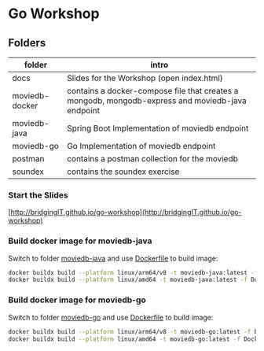 # Go Workshop
## Folders
| folder         | intro                                                                                            |
|----------------|--------------------------------------------------------------------------------------------------|
| docs           | Slides for the Workshop (open index.html)                                                        |
| moviedb-docker | contains a docker-compose file that creates a mongodb, mongodb-express and moviedb-java endpoint |
| moviedb-java   | Spring Boot Implementation of moviedb endpoint                                                   |
| moviedb-go     | Go Implementation of moviedb endpoint                                                            |
| postman        | contains a postman collection for the moviedb                                                    |
| soundex        | contains the soundex exercise                                                                    |

### Start the Slides
[http://bridgingIT.github.io/go-workshop](http://bridgingIT.github.io/go-workshop)

### Build docker image for moviedb-java
Switch to folder [moviedb-java](./moviedb-java/) and use [Dockerfile](./moviedb-java/Dockerfile) to build image:
```bash
docker buildx build --platform linux/arm64/v8 -t moviedb-java:latest -f Dockerfile .` #Macbook M1
docker buildx build --platform linux/amd64 -t moviedb-java:latest -f Dockerfile .` #64-bit Architektur (Linux, Windows)
```
### Build docker image for moviedb-go
Switch to folder [moviedb-go](./moviedb-go/) and use [Dockerfile](./moviedb-go/Dockerfile) to build image:
```bash
docker buildx build --platform linux/arm64/v8 -t moviedb-go:latest -f Dockerfile .` #Macbook M1
docker buildx build --platform linux/amd64 -t moviedb-go:latest -f Dockerfile .` #64-bit Architektur (Linux, Windows)
```

